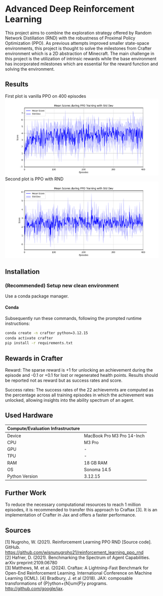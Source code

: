 # Advanced Deep Reinforcement Learning
This project aims to combine the exploration strategy offered by Random Network Distillation (RND) with the robustness of Proximal Policy Optimization (PPO). As previous attempts improved smaller state-space environments, this project is thought to solve the milestones from Crafter environment which is a 2D abstraction of Minecraft. The main challenge in this project is the utilization of intrinsic rewards while the base environment has incorporated milestones which are essential for the reward function and solving the environment. 

## Results
First plot is vanilla PPO on 400 episodes
![alt text](https://github.com/arzx/adrl-project/blob/main/src/plots/baselines/median.png)
Second plot is PPO with RND
![alt text](https://github.com/arzx/adrl-project/blob/main/src/plots/ppornd/median-ppornd-400.png)
## Installation
### (Recommended) Setup new clean environment
Use a conda package manager.

#### Conda
Subsequently run these commands, following the prompted runtime instructions:
```bash
conda create -n crafter python=3.12.15
conda activate crafter
pip install -r requirements.txt
```

## Rewards in Crafter
Reward: The sparse reward is +1 for unlocking an achievement during the episode and -0.1 or +0.1 for lost or regenerated health points. Results should be reported not as reward but as success rates and score.

Success rates: The success rates of the 22 achievemnts are computed as the percentage across all training episodes in which the achievement was unlocked, allowing insights into the ability spectrum of an agent.

## Used Hardware
| Compute/Evaluation Infrastructure    |                                      |
|:-------------------------------------|--------------------------------------|
| Device                               | MacBook Pro M3 Pro 14-Inch                  |
| CPU                                  | M3 Pro |
| GPU                                  | -                                    |
| TPU                                  | -                                    |
| RAM                                  | 18 GB RAM                       |
| OS                                   | Sonoma 14.5                        |
| Python Version                       | 3.12.15                      |

## Further Work
To reduce the necessary computational resources to reach 1 million episodes, it is recommended to transfer this approach to Craftax [3]. It is an implementation of Crafter in Jax and offers a faster performance. 
## Sources
[1] Nugroho, W. (2021). Reinforcement Learning PPO RND [Source code]. GitHub. https://github.com/wisnunugroho21/reinforcement_learning_ppo_rnd \
[2] Hafner, D. (2021). Benchmarking the Spectrum of Agent Capabilities. arXiv preprint:2109.06780 \
[3] Matthews, M. et al. (2024). Craftax: A Lightning-Fast Benchmark for Open-End Reinforcement Learning. International Conference on Machine Learning (ICML).
[4] Bradbury, J. et al (2018). JAX: composable transformations of {P}ython+{N}um{P}y programs. http://github.com/google/jax. 